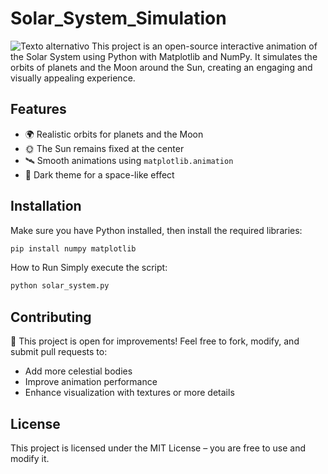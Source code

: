 # **Solar_System_Simulation**
![Texto alternativo](C:\Users\User\Desktop\readme\img2.jpg)
This project is an open-source interactive animation of the Solar System using Python with Matplotlib and NumPy. It simulates the orbits of planets and the Moon around the Sun, creating an engaging and visually appealing experience.

## **Features**
- 🌍 Realistic orbits for planets and the Moon
- 🌞 The Sun remains fixed at the center
- 🛰️ Smooth animations using `matplotlib.animation`
- 🎨 Dark theme for a space-like effect

## **Installation**
Make sure you have Python installed, then install the required libraries:

```bash
pip install numpy matplotlib
```
How to Run
Simply execute the script:
```bash
python solar_system.py
````

## **Contributing**
🚀 This project is open for improvements! Feel free to fork, modify, and submit pull requests to:

- Add more celestial bodies
- Improve animation performance
- Enhance visualization with textures or more details
  
## **License**
This project is licensed under the MIT License – you are free to use and modify it.


